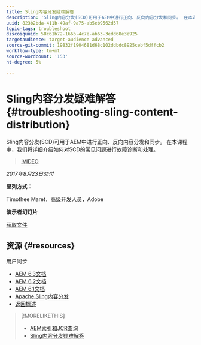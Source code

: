 ```yaml
---
title: Sling内容分发疑难解答
description: 'Sling内容分发(SCD)可用于AEM中进行正向、反向内容分发和同步。 在本课程中，我们将详细介绍如何对SCD的常见问题进行故障诊断和处理。 '
uuid: 823b2bda-411b-49af-9a75-ab5eb9562d57
topic-tags: troubleshoot
discoiquuid: 58c61b72-166b-4c7e-ab63-3edd68e3e925
targetaudience: target-audience advanced
source-git-commit: 19832f1904681d68c102ddbdc8925cebf5dffcb2
workflow-type: tm+mt
source-wordcount: '153'
ht-degree: 5%

---
```



# Sling内容分发疑难解答{#troubleshooting-sling-content-distribution}

Sling内容分发(SCD)可用于AEM中进行正向、反向内容分发和同步。 在本课程中，我们将详细介绍如何对SCD的常见问题进行故障诊断和处理。

>[!VIDEO](https://video.tv.adobe.com/v/19451/?quality=9)

*2017年8月23日交付*

**呈列方式：**

Timothee Maret，高级开发人员，Adobe

**演示者幻灯片**

[获取文件](assets/aem-gems-scd.pdf)

## 资源 {#resources}

用户同步

* [AEM 6.3文档](https://docs.adobe.com/docs/en/aem/6-3/administer/security/security/sync.html)
* [AEM 6.2文档](https://docs.adobe.com/docs/en/aem/6-2/administer/security/security/sync.html)
* [AEM 6.1文档](https://docs.adobe.com/docs/en/aem/6-1/administer/security/security/sync.html)
* [Apache Sling内容分发](https://sling.apache.org/documentation/bundles/content-distribution.html)
* [返回概述](https://helpx.adobe.com/experience-manager/kt/eseminars/gems/aem-index.html)

>[!MORELIKETHIS]
>
>* [AEM索引和JCR查询](aem-indexing-jcr-query.md)
>* [Sling内容分发疑难解答](aem-troubleshooting-sling.md)

